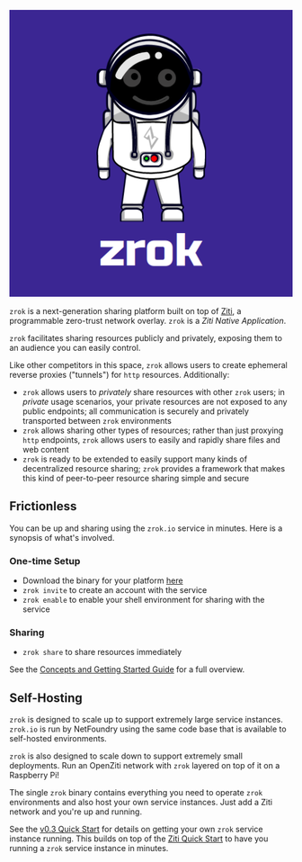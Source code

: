 ![zrok](docs/images/zrok.png)

`zrok` is a next-generation sharing platform built on top of [Ziti](https://docs.openziti.io), a programmable zero-trust network overlay. `zrok` is a _Ziti Native Application_.

`zrok` facilitates sharing resources publicly and privately, exposing them to an audience you can easily control.

Like other competitors in this space, `zrok` allows users to create ephemeral reverse proxies ("tunnels") for `http` resources. Additionally:

* `zrok` allows users to _privately_ share resources with other `zrok` users; in _private_ usage scenarios, your private resources are not exposed to any public endpoints; all communication is securely and privately transported between `zrok` environments
* `zrok` allows sharing other types of resources; rather than just proxying `http` endpoints, `zrok` allows users to easily and rapidly share files and web content
* `zrok` is ready to be extended to easily support many kinds of decentralized resource sharing; `zrok` provides a framework that makes this kind of peer-to-peer resource sharing simple and secure

## Frictionless

You can be up and sharing using the `zrok.io` service in minutes. Here is a synopsis of what's involved.

### One-time Setup

* Download the binary for your platform [here](https://zrok.io/downloads)
* `zrok invite` to create an account with the service
* `zrok enable` to enable your shell environment for sharing with the service

### Sharing

* `zrok share` to share resources immediately

See the [Concepts and Getting Started Guide](docs/v0.3_getting_started/getting_started.md) for a full overview.

## Self-Hosting

`zrok` is designed to scale up to support extremely large service instances. `zrok.io` is run by NetFoundry using the same code base that is available to self-hosted environments.

`zrok` is also designed to scale down to support extremely small deployments. Run an OpenZiti network with `zrok` layered on top of it on a Raspberry Pi!

The single `zrok` binary contains everything you need to operate `zrok` environments and also host your own service instances. Just add a Ziti network and you're up and running.

See the [v0.3 Quick Start](docs/v0.3_quickstart.md) for details on getting your own `zrok` service instance running. This builds on top of the [Ziti Quick Start](https://docs.openziti.io/docs/learn/quickstarts/network/) to have you running a `zrok` service instance in minutes.
